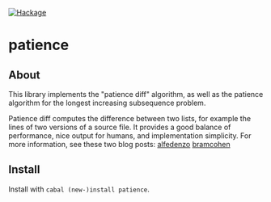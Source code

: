 [![Hackage](https://img.shields.io/hackage/v/patience.svg)](https://hackage.haskell.org/package/patience)

# patience

## About
This library implements the "patience diff" algorithm, as well as the patience algorithm for the
longest increasing subsequence problem.

Patience diff computes the difference between two lists, for example the lines of two versions of
a source file. It provides a good balance of performance, nice output for humans, and implementation
simplicity. For more information, see these two blog posts: [alfedenzo](http://alfedenzo.livejournal.com/170301.html) [bramcohen](http://bramcohen.livejournal.com/73318.html)

## Install

Install with `cabal (new-)install patience`.